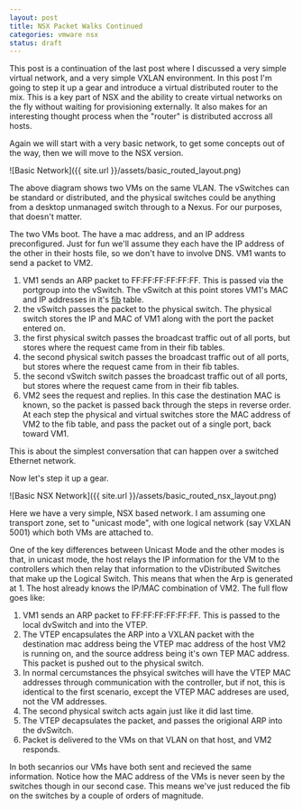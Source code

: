 ```yaml
---
layout: post
title: NSX Packet Walks Continued
categories: vmware nsx
status: draft
---
```


This post is a continuation of the last post where I discussed a very simple virtual network, and a very simple VXLAN environment. In this post I'm going to step it up a gear and introduce a virtual distributed router to the mix. This is a key part of NSX and the ability to create virtual networks on the fly without waiting for provisioning externally. It also makes for an interesting thought process when the "router" is distributed accross all hosts.

Again we will start with a very basic network, to get some concepts out of the way, then we will move to the NSX version.

![Basic Network]({{ site.url }}/assets/basic_routed_layout.png)

The above diagram shows two VMs on the same VLAN. The vSwitches can be standard or distributed, and the physical switches could be anything from a desktop unmanaged switch through to a Nexus. For our purposes, that doesn't matter.

The two VMs boot. The have a mac address, and an IP address preconfigured. Just for fun we'll assume they each have the IP address of the other in their hosts file, so we don't have to involve DNS. VM1 wants to send a packet to VM2.

1. VM1 sends an ARP packet to FF:FF:FF:FF:FF:FF. This is passed via the portgroup into the vSwitch. The vSwitch at this point stores VM1's MAC and IP addresses in it's [fib](http://en.wikipedia.org/wiki/Forwarding_information_base)  table. 
2. the vSwitch passes the packet to the physical switch. The physical switch stores the IP and MAC of VM1 along with the port the packet entered on.
3. the first physical switch passes the broadcast traffic out of all ports, but stores where the request came from in their fib tables.
4. the second physical switch passes the broadcast traffic out of all ports, but stores where the request came from in their fib tables.
5. the second vSwitch switch passes the broadcast traffic out of all ports, but stores where the request came from in their fib tables.
6. VM2 sees the request and replies. In this case the destination MAC is known, so the packet is passed back through the steps in reverse order. At each step the physical and virtual switches store the MAC address of VM2 to the fib table, and pass the packet out of a single port, back toward VM1.

This is about the simplest conversation that can happen over a switched Ethernet network.

Now let's step it up a gear.

![Basic NSX Network]({{ site.url }}/assets/basic_routed_nsx_layout.png)

Here we have a very simple, NSX based network. I am assuming one transport zone, set to "unicast mode", with one logical network (say VXLAN 5001) which both VMs are attached to.

One of the key differences between Unicast Mode and the other modes is that, in unicast mode, the host relays the IP information for the VM to the controllers which then relay that information to the vDistributed Switches that make up the Logical Switch. This means that when the Arp is generated at 1. The host already knows the IP/MAC combination of VM2. The full flow goes like:

1. VM1 sends an ARP packet to FF:FF:FF:FF:FF:FF. This is passed to the local dvSwitch and into the VTEP.
2. The VTEP encapsulates the ARP into a VXLAN packet with the destination mac address being the VTEP mac address of the host VM2 is running on, and the source address being it's own TEP MAC address. This packet is pushed out to the physical switch.
3. In normal cercumstances the phsyical switches will have the VTEP MAC addresses through communication with the controller, but if not, this is identical to the first scenario, except the VTEP MAC addreses are used, not the VM addresses.
4. The second physical switch acts again just like it did last time.
5. The VTEP decapsulates the packet, and passes the origional ARP into the dvSwitch.
6. Packet is delivered to the VMs on that VLAN on that host, and VM2 responds.

In both secanrios our VMs have both sent and recieved the same information. Notice how the MAC address of the VMs is never seen by the switches though in our second case. This means we've just reduced the fib on the switches by a couple of orders of magnitude.
